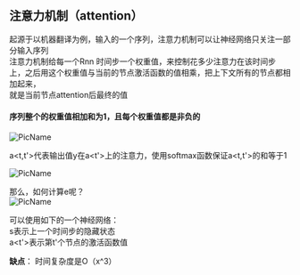 ## 注意力机制（attention）  

  
起源于以机器翻译为例，输入的一个序列，注意力机制可以让神经网络只关注一部分输入序列  
注意力机制给每一个Rnn 时间步一个权重值，来控制花多少注意力在该时间步上，之后用这个权重值与当前的节点激活函数的值相乘，把上下文所有的节点都相加起来，  
就是当前节点attention后最终的值    

#### 序列整个的权重值相加和为1，且每个权重值都是非负的  
  ![PicName](https://github.com/jiaruncao/jiaruncao.github.io/blob/master/NLP/Chapter5-Deep%20Learning%20in%20NLP/formula/1.png)  
  
  
  a<t,t'>代表输出值y<t>在a<t'>上的注意力，使用softmax函数保证a<t,t'>的和等于1  
  
  ![PicName](https://github.com/jiaruncao/jiaruncao.github.io/blob/master/NLP/Chapter5-Deep%20Learning%20in%20NLP/formula/2.png)  
  
  那么，如何计算e呢？  
  ![PicName](https://github.com/jiaruncao/jiaruncao.github.io/blob/master/NLP/Chapter5-Deep%20Learning%20in%20NLP/formula/3.png)  
  
  可以使用如下的一个神经网络：  
  s<t-1>表示上一个时间步的隐藏状态  
  a<t'>表示第t'个节点的激活函数值  
  
 **缺点**： 时间复杂度是O（x^3）
